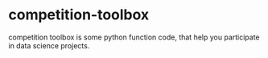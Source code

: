 # competition-toolbox
competition toolbox is some python function code, that help you participate in data science projects.
